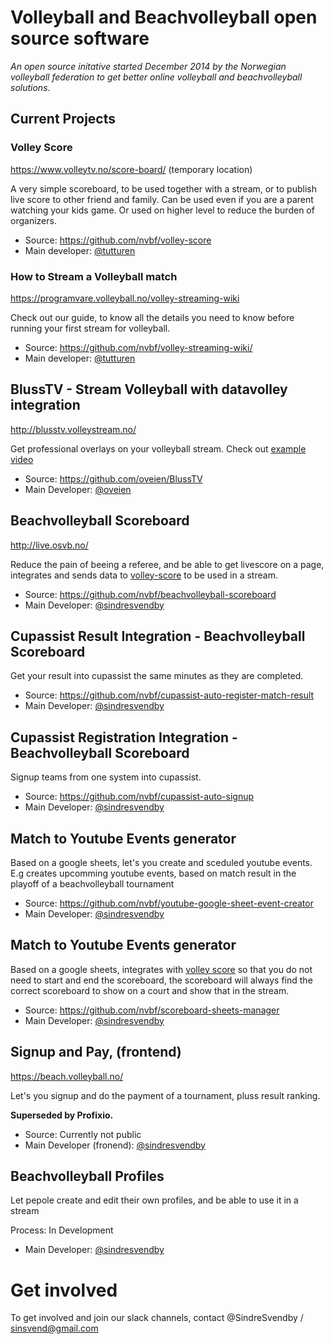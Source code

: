 Volleyball and Beachvolleyball open source software
==============

_An open source initative started December 2014 by the Norwegian volleyball federation to get better online volleyball and beachvolleyball solutions_.

## Current Projects 

### Volley Score

https://www.volleytv.no/score-board/ (temporary location)

A very simple scoreboard, to be used together with a stream, or to publish live score to other friend and family. Can be used even if you are a parent watching your kids game. Or used on higher level to reduce the burden of organizers.

* Source: https://github.com/nvbf/volley-score
* Main developer: [@tutturen](https://github.com/tutturen)

### How to Stream a Volleyball match 

https://programvare.volleyball.no/volley-streaming-wiki

Check out our guide, to know all the details you need to know before running your first stream for volleyball.

* Source: https://github.com/nvbf/volley-streaming-wiki/
* Main developer: [@tutturen](https://github.com/tutturen)


## BlussTV - Stream Volleyball with datavolley integration

http://blusstv.volleystream.no/

Get professional overlays on your volleyball stream. Check out [example video](https://www.youtube.com/watch?v=H1Gt7jp77kg&t=34s) 

* Source: https://github.com/oveien/BlussTV
* Main Developer: [@oveien](https://github.com/oveien)


## Beachvolleyball Scoreboard 

http://live.osvb.no/

Reduce the pain of beeing a referee, and be able to get livescore on a page, integrates and sends data to [volley-score](http://score.volleystream.no ) to be used in a stream. 

* Source: https://github.com/nvbf/beachvolleyball-scoreboard
* Main Developer: [@sindresvendby](https://github.com/sindresvendby)


## Cupassist Result Integration - Beachvolleyball Scoreboard 

Get your result into cupassist the same minutes as they are completed. 

* Source: https://github.com/nvbf/cupassist-auto-register-match-result
* Main Developer: [@sindresvendby](https://github.com/sindresvendby)

## Cupassist Registration Integration - Beachvolleyball Scoreboard 

Signup teams from one system into cupassist.

* Source: https://github.com/nvbf/cupassist-auto-signup
* Main Developer: [@sindresvendby](https://github.com/sindresvendby)

## Match to Youtube Events generator

Based on a google sheets, let's you create and sceduled youtube events.
E.g creates upcomming youtube events, based on match result in the playoff of a beachvolleyball tournament

* Source: https://github.com/nvbf/youtube-google-sheet-event-creator
* Main Developer: [@sindresvendby](https://github.com/sindresvendby)

## Match to Youtube Events generator

Based on a google sheets, integrates with [volley score](http://score.volleystream.no) so that you do not need to start and end the scoreboard, the scoreboard will always find the correct scoreboard to show on a court and show that in the stream.

* Source: https://github.com/nvbf/scoreboard-sheets-manager
* Main Developer: [@sindresvendby](https://github.com/sindresvendby)

## Signup and Pay, (frontend)

https://beach.volleyball.no/

Let's you signup and do the payment of a tournament, pluss result ranking. 

**Superseded by Profixio.**

* Source: Currently not public
* Main Developer (fronend): [@sindresvendby](https://github.com/sindresvendby)

## Beachvolleyball Profiles 

Let pepole create and edit their own profiles, and be able to use it in a stream

Process: In Development
* Main Developer: [@sindresvendby](https://github.com/sindresvendby)


# Get involved

To get involved and join our slack channels, contact @SindreSvendby / sinsvend@gmail.com


